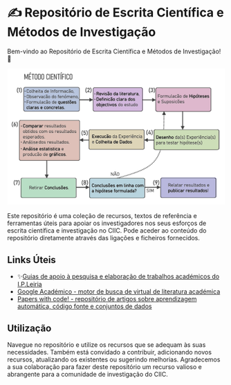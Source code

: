 # ✍️ Repositório de Escrita Científica e Métodos de Investigação

Bem-vindo ao Repositório de Escrita Científica e Métodos de Investigação! 🔬 

<div align="center">
  <img src="assets/Metodo_cientifico.png" width="700px"/>
</div>

Este repositório é uma coleção de recursos, textos de referência e ferramentas úteis para apoiar os investigadores nos seus esforços de escrita científica e investigação no CIIC. Pode aceder ao conteúdo do repositório diretamente através das ligações e ficheiros fornecidos.

## Links Úteis

- ✨[Guias de apoio à pesquisa e elaboração de trabalhos académicos do I.P.Leiria](https://www.ipleiria.pt/sdoc/guia/)
- [Google Académico - motor de busca de virtual de literatura académica](https://scholar.google.com/schhp?hl=pt-PT)
- [Papers with code! - repositório de artigos sobre aprendizagem automática, código fonte e conjuntos de dados](https://paperswithcode.com/)

## Utilização
Navegue no repositório e utilize os recursos que se adequam às suas necessidades. Também está convidado a contribuir, adicionando novos recursos, atualizando os existentes ou sugerindo melhorias. Agradecemos a sua colaboração para fazer deste repositório um recurso valioso e abrangente para a comunidade de investigação do CIIC. 
